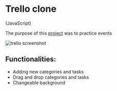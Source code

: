 # Trello clone

(JavaScript)

The purpose of this [project](https://trelloclone-ab820.web.app/) was to practice events

![trello screenshot](https://user-images.githubusercontent.com/61547500/120193463-c088dd80-c21c-11eb-8e69-801996db63b8.png)

## Functionalities:
- Adding new categories and tasks
- Drag and drop categories and tasks 
- Changeable background
